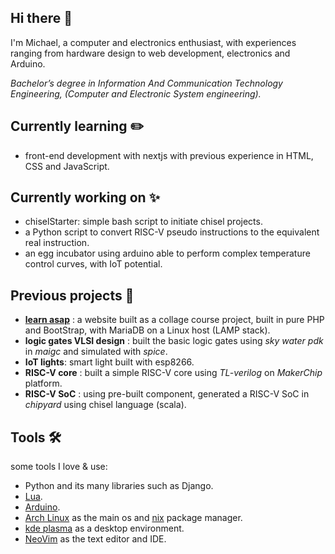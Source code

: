 ## Hi there 👋
I'm Michael, a computer and electronics enthusiast, with experiences ranging from hardware design to web development, electronics and Arduino.

 _Bachelor’s degree in Information And Communication Technology Engineering, (Computer and Electronic System engineering)._

## Currently learning ✏️
- front-end development with nextjs with previous experience in HTML, CSS and JavaScript.

## Currently working on ✨
- chiselStarter: simple bash script to initiate chisel projects.
- a Python script to convert RISC-V pseudo instructions to the equivalent real instruction.
- an egg incubator using arduino able to perform complex temperature control curves, with IoT potential.

## Previous projects 🎈
- [**learn asap**](https://github.com/a-random-michael/learn-asap) : a website built as a collage course project, built in pure PHP and BootStrap, with MariaDB on a Linux host (LAMP stack).
- **logic gates VLSI design** : built the basic logic gates using _sky water pdk_ in _maigc_ and simulated with _spice_.
- **IoT lights**: smart light built with esp8266.
- **RISC-V core** : built a simple RISC-V core using _TL-verilog_ on _MakerChip_ platform.
- **RISC-V SoC** : using pre-built component, generated a RISC-V SoC in _chipyard_ using chisel language (scala).

## Tools 🛠️
some tools I love & use:
- Python and its many libraries such as Django.
- [Lua](https://www.lua.org/).
- [Arduino](https://www.arduino.cc/).
- [Arch Linux](https://archlinux.org/) as the main os and [nix](https://nixos.org/) package manager.
- [kde plasma](https://kde.org/plasma-desktop/) as a desktop environment.
- [NeoVim](https://neovim.io/) as the text editor and IDE.
 
